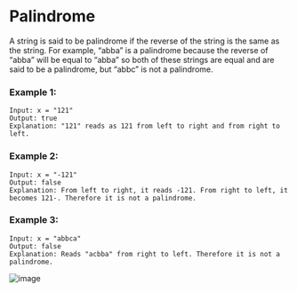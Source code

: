 # Palindrome
A string is said to be palindrome if the reverse of the string is the same as the string. For 
example, “abba” is a palindrome because the reverse of “abba” will be equal to “abba” so both 
of these strings are equal and are said to be a palindrome, but “abbc” is not a palindrome.

### Example 1:
```
Input: x = "121"
Output: true
Explanation: "121" reads as 121 from left to right and from right to left.
```
### Example 2:
```
Input: x = "-121"
Output: false
Explanation: From left to right, it reads -121. From right to left, it becomes 121-. Therefore it is not a palindrome.
```
### Example 3:
```
Input: x = "abbca"
Output: false
Explanation: Reads "acbba" from right to left. Therefore it is not a palindrome.
```
![image](https://user-images.githubusercontent.com/61406986/215277519-7b91179e-8aac-4e3d-a492-66763f10f6a0.png)
